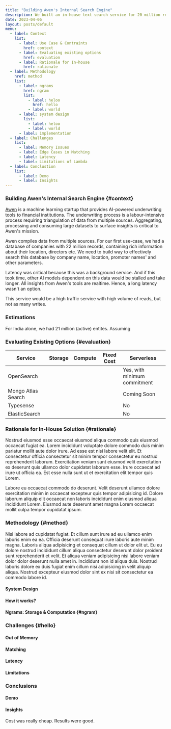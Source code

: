 ```yaml
---
title: "Building Awen's Internal Search Engine"
description: We built an in-house text search service for 20 million records costing less than $1 / month.
date: 2023-04-06
layout: posts/default
menu:
  - label: Context
    list:
      - label: Use Case & Contraints
        href: context
      - label: Evaluating existing options
        href: evaluation
      - label: Rationale for In-house
        href: rationale
  - label: Methodology
    href: method
    list:
      - label: ngrams
        href: ngram
        list:
          - label: heloo
            href: hello
          - label: world
      - label: system design
        list:
          - label: heloo
          - label: world
      - label: implementation
  - label: Challenges
    list:
      - label: Memory Issues
      - label: Edge Cases in Matching
      - label: Latency
      - label: Limitations of Lambda
  - label: Conclustion
    list:
      - label: Demo
      - label: Insights
---
```


### Building Awen's Internal Search Engine {#context}

[Awen](https://awen.finance) is a machine learning startup that provides AI-powered underwriting tools to financial institutions. The underwriting process is a labour-intensive process requiring triangulation of data from multiple sources. Aggregating, processing and consuming large datasets to surface insights is critical to Awen's mission.

Awen compiles data from multiple sources. For our first use-case, we had a database of companies with 22 million records, containing rich information about their location, directors etc. We need to build way to effectively search this database by company name, location, promoter names' and other parameters.

Latency was critical because this was a background service. And if this took time, other AI models dependent on this data would be stalled and take longer. All insights from Awen's tools are realtime. Hence, a long latency wasn't an option.

This service would be a high traffic service with high volume of reads, but not as many writes.

### Estimations

For India alone, we had 21 million (active) entites. Assuming

### Evaluating Existing Options {#evaluation}

| Service            | Storage | Compute | Fixed Cost | Serverless                   |
| ------------------ | ------- | ------- | ---------- | ---------------------------- |
| OpenSearch         |         |         |            | Yes, with minimum commitment |
| Mongo Atlas Search |         |         |            | Coming Soon                  |
| Typesense          |         |         |            | No                           |
| ElasticSearch      |         |         |            | No                           |

### Rationale for In-House Solution {#rationale}

Nostrud eiusmod esse occaecat eiusmod aliqua commodo quis eiusmod occaecat fugiat ea. Lorem incididunt voluptate dolore commodo duis minim pariatur mollit aute dolor irure. Ad esse est nisi labore velit elit. Et consectetur officia consectetur sit minim tempor consectetur eu nostrud reprehenderit laborum. Exercitation veniam sunt eiusmod velit exercitation ex deserunt quis ullamco dolor cupidatat laborum esse. Irure occaecat ad irure ut officia ea. Est esse nulla sunt ut et exercitation elit tempor quis Lorem.

Labore eu occaecat commodo do deserunt. Velit deserunt ullamco dolore exercitation minim in occaecat excepteur quis tempor adipisicing id. Dolore laborum aliquip elit occaecat non laboris incididunt enim eiusmod aliqua incididunt Lorem. Eiusmod aute deserunt amet magna Lorem occaecat mollit culpa tempor cupidatat ipsum.

### Methodology {#method}

Nisi labore ad cupidatat fugiat. Et cillum sunt irure ad eu ullamco enim laboris enim ea ea. Officia deserunt consequat irure laboris aute minim magna. Laboris aliqua adipisicing et consequat cillum ut dolor elit ut. Eu eu dolore nostrud incididunt cillum aliqua consectetur deserunt dolor proident sunt reprehenderit et velit. Et aliqua veniam adipisicing nisi labore veniam dolor dolor deserunt nulla amet in. Incididunt non id aliqua duis. Nostrud laboris dolore ex duis fugiat enim cillum nisi adipisicing in velit aliquip aliqua. Nostrud excepteur eiusmod dolor sint ex nisi sit consectetur ea commodo labore id.

#### System Design

#### How it works?

#### Ngrams: Storage & Computation {#ngram}

### Challenges {#hello}

#### Out of Memory

#### Matching

#### Latency

#### Limitations

### Conclusions

#### Demo

#### Insights

Cost was really cheap.
Results were good.
